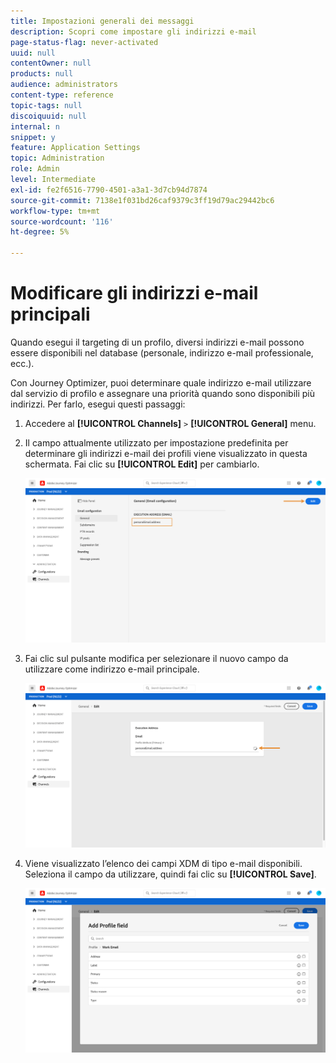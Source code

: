 ```yaml
---
title: Impostazioni generali dei messaggi
description: Scopri come impostare gli indirizzi e-mail
page-status-flag: never-activated
uuid: null
contentOwner: null
products: null
audience: administrators
content-type: reference
topic-tags: null
discoiquuid: null
internal: n
snippet: y
feature: Application Settings
topic: Administration
role: Admin
level: Intermediate
exl-id: fe2f6516-7790-4501-a3a1-3d7cb94d7874
source-git-commit: 7138e1f031bd26caf9379c3ff19d79ac29442bc6
workflow-type: tm+mt
source-wordcount: '116'
ht-degree: 5%

---
```


# Modificare gli indirizzi e-mail principali

Quando esegui il targeting di un profilo, diversi indirizzi e-mail possono essere disponibili nel database (personale, indirizzo e-mail professionale, ecc.).

Con Journey Optimizer, puoi determinare quale indirizzo e-mail utilizzare dal servizio di profilo e assegnare una priorità quando sono disponibili più indirizzi. Per farlo, esegui questi passaggi:

1. Accedere al  **[!UICONTROL Channels]** `>` **[!UICONTROL General]** menu.
1. Il campo attualmente utilizzato per impostazione predefinita per determinare gli indirizzi e-mail dei profili viene visualizzato in questa schermata. Fai clic su **[!UICONTROL Edit]** per cambiarlo.

   ![](../assets/primary-address.png)

1. Fai clic sul pulsante modifica per selezionare il nuovo campo da utilizzare come indirizzo e-mail principale.

   ![](../assets/primary-address-edit.png)

1. Viene visualizzato l’elenco dei campi XDM di tipo e-mail disponibili. Seleziona il campo da utilizzare, quindi fai clic su **[!UICONTROL Save]**.

   ![](../assets/primary-address-field.png)

<!--1. You can also select an additional field to use as secondary email address. This allows you to determine which field to use if the primary field is empty for a profile. >> will be done later on-->
